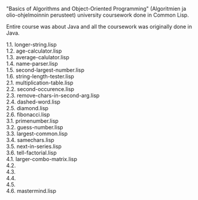 "Basics of Algorithms and Object-Oriented Programming" (Algoritmien ja olio-ohjelmoinnin perusteet) university coursework done in Common Lisp.

Entire course was about Java and all the coursework was originally done in Java.

1.1. longer-string.lisp  
1.2. age-calculator.lisp  
1.3. average-calulator.lisp  
1.4. name-parser.lisp  
1.5. second-largest-number.lisp  
1.6. string-length-tester.lisp  
2.1. multiplication-table.lisp  
2.2. second-occurence.lisp  
2.3. remove-chars-in-second-arg.lisp  
2.4. dashed-word.lisp  
2.5. diamond.lisp  
2.6. fibonacci.lisp  
3.1. primenumber.lisp  
3.2. guess-number.lisp  
3.3. largest-common.lisp  
3.4. samechars.lisp  
3.5. next-in-series.lisp  
3.6. tell-factorial.lisp  
4.1. larger-combo-matrix.lisp  
4.2.  
4.3.  
4.4.  
4.5.  
4.6. mastermind.lisp  

